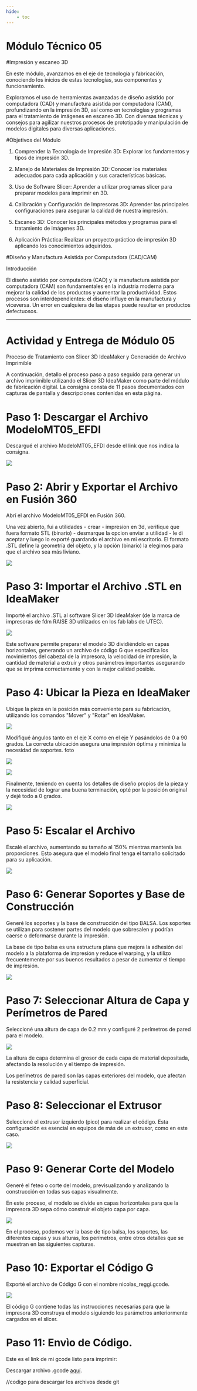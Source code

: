 ```yaml
---
hide:
    - toc
---
```


# Módulo Técnico 05

#Impresión y escaneo 3D


En este módulo, avanzamos en el eje de tecnología y fabricación, conociendo los inicios de estas tecnologías, sus componentes y funcionamiento.

 Exploramos el uso de herramientas avanzadas de diseño asistido por computadora (CAD) y manufactura asistida por computadora (CAM), profundizando en la impresión 3D, así como en tecnologías y programas para el tratamiento de imágenes en escaneo 3D.
  Con diversas técnicas y consejos para agilizar nuestros procesos de prototipado y manipulación de modelos digitales para diversas aplicaciones.


#Objetivos del Módulo
1.	Comprender la Tecnología de Impresión 3D: Explorar los fundamentos y tipos de impresión 3D.


2.	Manejo de Materiales de Impresión 3D: Conocer los materiales adecuados para cada aplicación y sus características básicas.


3.	Uso de Software Slicer: Aprender a utilizar programas slicer para preparar modelos para imprimir en 3D.


4.	Calibración y Configuración de Impresoras 3D: Aprender las principales configuraciones para asegurar la calidad de nuestra impresión.


5.	Escaneo 3D: Conocer los principales métodos y programas para el tratamiento de imágenes 3D.


6.	Aplicación Práctica: Realizar un proyecto práctico de impresión 3D aplicando los conocimientos adquiridos.


#Diseño y Manufactura Asistida por Computadora (CAD/CAM)


Introducción


El diseño asistido por computadora (CAD) y la manufactura asistida por computadora (CAM) son fundamentales en la industria moderna para mejorar la calidad de los productos y aumentar la productividad. Estos procesos son interdependientes: el diseño influye en la manufactura y viceversa. Un error en cualquiera de las etapas puede resultar en productos defectuosos.


----------- ----------------------- ----------------- ---------------- --------------

# Actividad y Entrega de Módulo 05


Proceso de Tratamiento con Slicer 3D IdeaMaker y Generación de Archivo Imprimible


A continuación, detallo el proceso paso a paso seguido para generar un archivo imprimible utilizando el Slicer 3D IdeaMaker como parte del módulo de fabricación digital. La consigna consta de 11 pasos documentados con capturas de pantalla y descripciones contenidas en esta página.


# Paso 1: Descargar el Archivo ModeloMT05_EFDI
Descargué el archivo ModeloMT05_EFDI desde el link que nos indica la consigna.

![](../images/mt05/imp01.jpg)


# Paso 2: Abrir y Exportar el Archivo en Fusión 360
Abrí el archivo ModeloMT05_EFDI en Fusión 360. 

Una vez abierto, fui a utilidades - crear - impresion en 3d, verifique que fuera formato STL (binario) - desmarque la opcion enviar a utilidad - le di aceptar y luego lo exporté guardando el archivo en mi escritorio. El formato .STL define la geometría del objeto, y la opción (binario) la elegimos para que el archivo sea más liviano.

![](../images/mt05/imp02b.jpg)


# Paso 3: Importar el Archivo .STL en IdeaMaker
Importé el archivo .STL al software Slicer 3D IdeaMaker (de la marca de impresoras de fdm RAISE 3D utilizados en los fab labs de UTEC). 

![](../images/mt05/imp03b.jpg)


Este software permite preparar el modelo 3D dividiéndolo en capas horizontales, generando un archivo de código G que especifica los movimientos del cabezal de la impresora, la velocidad de impresión, la cantidad de material a extruir y otros parámetros importantes asegurando que se imprima correctamente y con la mejor calidad posible.


# Paso 4: Ubicar la Pieza en IdeaMaker
Ubique la pieza en la posición más conveniente para su fabricación, utilizando los comandos "Mover" y "Rotar" en IdeaMaker. 


![](../images/mt05/imp05.jpg)


Modifiqué ángulos tanto en el eje X como en el eje Y pasándolos de 0 a 90 grados. La correcta ubicación asegura una impresión óptima y minimiza la necesidad de soportes. 
foto


![](../images/mt05/imp07b.jpg)


![](../images/mt05/imp08.jpg)



Finalmente, teniendo en cuenta los detalles de diseño propios de la pieza y la necesidad de lograr una buena terminación, opté por la posición original y dejé todo a 0 grados.


![](../images/mt05/imp09.jpg)


# Paso 5: Escalar el Archivo
Escalé el archivo, aumentando su tamaño al 150% mientras mantenía las proporciones. Esto asegura que el modelo final tenga el tamaño solicitado para su aplicación.

![](../images/mt05/imp09b.jpg)


# Paso 6: Generar Soportes y Base de Construcción
Generé los soportes y la base de construcción del tipo BALSA. Los soportes se utilizan para sostener partes del modelo que sobresalen y podrían caerse o deformarse durante la impresión. 


La base de tipo balsa es una estructura plana que mejora la adhesión del modelo a la plataforma de impresión y reduce el warping, y la utilizo frecuentemente por sus buenos resultados a pesar de aumentar el tiempo de impresión.

![](../images/mt05/imp10b.jpg)


# Paso 7: Seleccionar Altura de Capa y Perímetros de Pared
Seleccioné una altura de capa de 0.2 mm y configuré 2 perímetros de pared para el modelo. 


![](../images/mt05/imp11b.jpg)


La altura de capa determina el grosor de cada capa de material depositada, afectando la resolución y el tiempo de impresión. 

Los perímetros de pared son las capas exteriores del modelo, que afectan la resistencia y calidad superficial.

# Paso 8: Seleccionar el Extrusor
Seleccioné el extrusor izquierdo (pico) para realizar el código. Esta configuración es esencial en equipos de más de un extrusor, como en este caso.


![](../images/mt05/imp12b.jpg)

# Paso 9: Generar Corte del Modelo
Generé el feteo o corte del modelo, previsualizando y analizando la construcción en todas sus capas visualmente. 


En este proceso, el modelo se divide en capas horizontales para que la impresora 3D sepa cómo construir el objeto capa por capa. 

![](../images/mt05/imp14b.jpg)


En el proceso, podemos ver la base de tipo balsa, los soportes, las diferentes capas y sus alturas, los perímetros, entre otros detalles que se muestran en las siguientes capturas.


# Paso 10: Exportar el Código G
Exporté el archivo de Código G con el nombre nicolas_reggi.gcode. 

![](../images/mt05/imp15.jpg)


El código G contiene todas las instrucciones necesarias para que la impresora 3D construya el modelo siguiendo los parámetros anteriormente cargados en el slicer.


# Paso 11: Envìo de Código.
Este es el link de mi gcode listo para imprimir:

<p>Descargar archivo .gcode <a href="https://github.com/nicolas-reggi/nicolas-reggi/blob/main/docs/proyecto/impresion_3d/practico_mt5/nicolas_reggi.gcode" target="_blank">aquí</a>.</p>
//codigo para descargar los archivos desde git